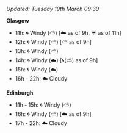 *Updated: Tuesday 19th March 09:30*

**Glasgow**

* 11h: :cyclone: Windy (:partly_sunny:) [:cloud: as of 9h, :umbrella: as of 11h]
* 12h: :cyclone: Windy (:partly_sunny:) [:partly_sunny: as of 9h]
* 13h: :cyclone: Windy (:partly_sunny:)
* 14h: :cyclone: Windy (:cloud:) [:cyclone:(:partly_sunny:) as of 9h]
* 15h: :cyclone: Windy (:cloud:)
* 16h - 22h: :cloud: Cloudy

**Edinburgh**

* 11h - 15h: :cyclone: Windy (:partly_sunny:)
* 16h: :cyclone: Windy (:partly_sunny:) [:cloud: as of 9h]
* 17h - 22h: :cloud: Cloudy
